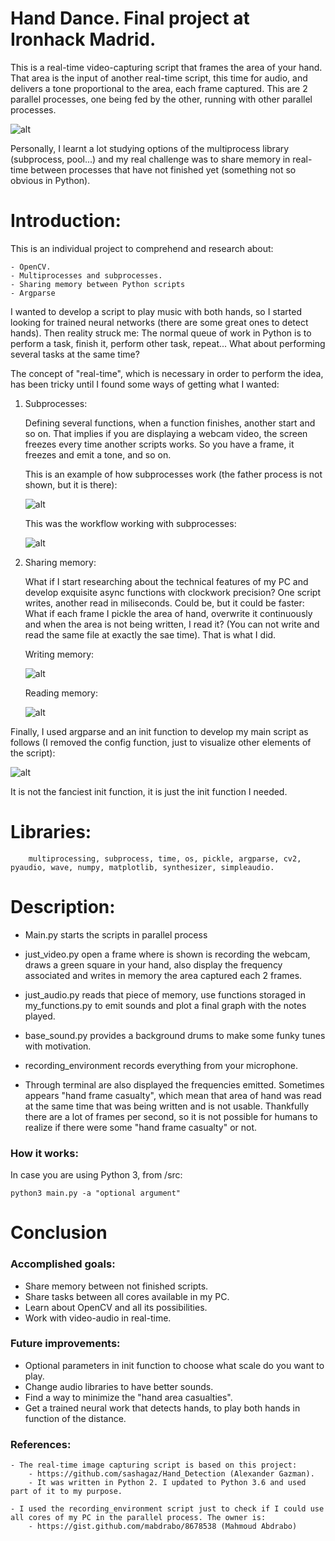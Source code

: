 # Hand Dance. Final project at Ironhack Madrid.

This is a real-time video-capturing script that frames the area of your hand. That area is the input of another real-time script, this time for audio, and delivers a tone proportional to the area, each frame captured. This are 2 parallel processes, one being fed by the other, running with other parallel processes. 

![alt](https://raw.githubusercontent.com/albertovpd/real-time_image-audio_multiprocess/master/output/mainpic2.png "mainpic")

Personally, I learnt a lot studying options of the multiprocess library (subprocess, pool...) and my real challenge was to share memory in real-time between processes that have not finished yet (something not so obvious in Python).


# Introduction:

This is an individual project to comprehend and research about:

    - OpenCV.
    - Multiprocesses and subprocesses.
    - Sharing memory between Python scripts
    - Argparse

I wanted to develop a script to play music with both hands, so I started looking for trained neural networks (there are some great ones to detect hands). Then reality struck me: The normal queue of work in Python is to perform a task, finish it, perform other task, repeat... What about performing several tasks at the same time?

The concept of "real-time", which is necessary in order to perform the idea, has been tricky until I found some ways of getting what I wanted:

1. Subprocesses:

    Defining several functions, when a function finishes, another start and so on. That implies if you are displaying a webcam video, the screen freezes every time another scripts works. So you have a frame, it freezes and emit a tone, and so on.

    This is an example of how subprocesses work (the father process is not shown, but it is there):
    
    ![alt](https://raw.githubusercontent.com/albertovpd/real-time_image-audio_multiprocess/master/output/worker.png "subpro")
    
    This was the workflow working with subprocesses:
    
    ![alt](https://raw.githubusercontent.com/albertovpd/real-time_image-audio_multiprocess/master/output/process.png "subpro")

2. Sharing memory:

    What if I start researching about the technical features of my PC and develop exquisite async functions with clockwork precision? One script writes, another read in miliseconds. Could be, but it could be faster: What if each frame I pickle the area of hand, overwrite it continuously and when the area is not being written, I read it? (You can not write and read the same file at exactly the sae time).
    That is what I did.

    Writing memory:

    ![alt](https://raw.githubusercontent.com/albertovpd/real-time_image-audio_multiprocess/master/output/writing_memory.png "writing")

    Reading memory:

    ![alt](https://raw.githubusercontent.com/albertovpd/real-time_image-audio_multiprocess/master/output/reading%20memory.png "Reading")
    

Finally, I used argparse and an init function to develop my main script as follows (I removed the config function, just to visualize other elements of the script):

![alt](https://github.com/albertovpd/real-time_image-audio_multiprocess/blob/master/output/parallel%20processes.png "parallel")

It is not the fanciest init function, it is just the init function I needed.

# Libraries:

        multiprocessing, subprocess, time, os, pickle, argparse, cv2, pyaudio, wave, numpy, matplotlib, synthesizer, simpleaudio.


# Description:

- Main.py starts the scripts in parallel process
- just_video.py open a frame where is shown is recording the webcam, draws a green square in your hand, also display the frequency associated and writes in memory the area captured each 2 frames.
- just_audio.py reads that piece of memory, use functions storaged in my_functions.py to emit sounds and plot a final graph with the notes played. 
- base_sound.py provides a background drums to make some funky tunes with motivation.
- recording_environment records everything from your microphone.

- Through terminal are also displayed the frequencies emitted. Sometimes appears "hand frame casualty", which mean that area of hand was read at the same time that was being written and is not usable. Thankfully there are a lot of frames per second, so it is not possible for humans to realize if there were some "hand frame casualty" or not.

### How it works:

In case you are using Python 3, from /src:

    python3 main.py -a "optional argument"

# Conclusion

### Accomplished goals:

- Share memory between not finished scripts.
- Share tasks between all cores available in my PC.
- Learn about OpenCV and all its possibilities.
- Work with video-audio in real-time.

### Future improvements:

- Optional parameters in init function to choose what scale do  you want to play.
- Change audio libraries to have better sounds.
- Find a way to minimize the "hand area casualties".
- Get a trained neural work that detects hands, to play both hands in function of the distance.

### References:

    - The real-time image capturing script is based on this project:
        - https://github.com/sashagaz/Hand_Detection (Alexander Gazman).
        - It was written in Python 2. I updated to Python 3.6 and used part of it to my purpose.

    - I used the recording_environment script just to check if I could use all cores of my PC in the parallel process. The owner is:
        - https://gist.github.com/mabdrabo/8678538 (Mahmoud Abdrabo)

        
